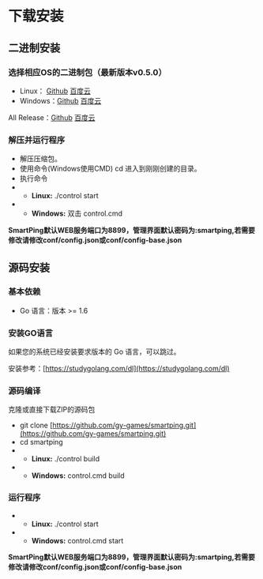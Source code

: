 # 下载安装

## 二进制安装

### 选择相应OS的二进制包（最新版本v0.5.0）

* Linux： [Github](https://github.com/gy-games/smartping/releases/download/v0.5.0/smartping-v0.5.0.tar.gz) [百度云](https://pan.baidu.com/s/1e9du1AFTd94XGsAw8m44dA)
* Windows：[Github](https://github.com/gy-games/smartping/releases/download/v0.5.0/smartping-v0.5.0.zip) [百度云](https://pan.baidu.com/s/1nULMwldjgZRaJqBfPPg7gQ)

All Release：[Github](https://github.com/gy-games/smartping/releases) [百度云](https://pan.baidu.com/s/1dFnflq5)

### 解压并运行程序

* 解压压缩包。
* 使用命令\(Windows使用CMD\) cd 进入到刚刚创建的目录。
* 执行命令 
* * **Linux:** ./control start 
* * **Windows:** 双击 control.cmd

 **SmartPing默认WEB服务端口为8899，管理界面默认密码为:smartping,若需要修改请修改conf/config.json或conf/config-base.json** 

## 源码安装

### 基本依赖

* Go 语言：版本 &gt;= 1.6

### 安装GO语言

如果您的系统已经安装要求版本的 Go 语言，可以跳过。

安装参考：[https://studygolang.com/dl](https://studygolang.com/dl)

### 源码编译

克隆或直接下载ZIP的源码包

* git clone [https://github.com/gy-games/smartping.git](https://github.com/gy-games/smartping.git)
* cd smartping
* * **Linux:** ./control build
* * **Windows:** control.cmd build

### 运行程序

* * **Linux:** ./control start 
* * **Windows:** control.cmd start

 **SmartPing默认WEB服务端口为8899，管理界面默认密码为:smartping,若需要修改请修改conf/config.json或conf/config-base.json** 

